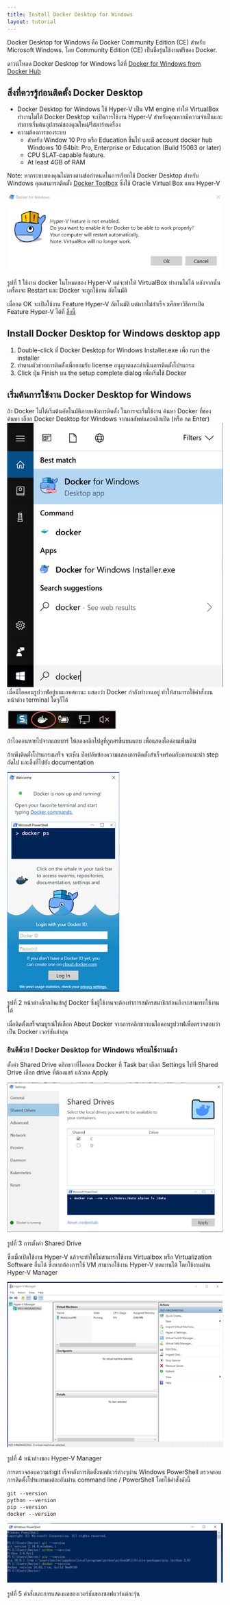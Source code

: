 ```yaml
---
title: Install Docker Desktop for Windows
layout: tutorial
---
```


Docker Desktop for Windows คือ Docker Community Edition (CE) สำหรับ Microsoft Windows. โดย Community Edition (CE) เป็นชื่อรุ่นใช้งานฟรีของ Docker.

ดาวน์โหลด Docker Desktop for Windows ได้ที่ [Docker for Windows from Docker Hub](https://hub.docker.com/editions/community/docker-ce-desktop-windows)

## สิ่งที่ควรรู้ก่อนติดตั้ง Docker Desktop

- Docker Desktop for Windows ใช้ Hyper-V เป็น VM engine ทำให้ VirtualBox ทำงานไม่ได้ Docker Desktop จะเปิดการใช้งาน Hyper-V สำหรับคุณหากมีความจำเป็นและทำการเริ่มต้นอุปกรณ์ของคุณใหม่/รีสตาร์ทเครื่อง
- ความต้องการของระบบ
  - สำหรับ Window 10 Pro หรือ Education ขึ้นไป และมี account docker hub
    Windows 10 64bit: Pro, Enterprise or Education (Build 15063 or later)
  - CPU SLAT-capable feature.
  - At least 4GB of RAM

Note: หากระบบของคุณไม่ตรงตามข้อกำหนดในการเรียกใช้ Docker Desktop สำหรับ Windows คุณสามารถติดตั้ง [Docker Toolbox]() ซึ่งใช้ Oracle Virtual Box แทน Hyper-V

![docker-enable-hyper-v](/assets/docker-enable-hyper-v.png)

รูปที่ 1 ใช้งาน docker ในโหมดของ Hyper-V แต่จะทำให้ VirtualBox ทำงานไม่ได้ หลังจากนั้นเครื่องจะ Restart และ Docker จะถูกใช้งาน อัตโนมัติ

เมื่อกด OK จะเปิดใช้งาน Feature Hyper-V อัตโนมัติ แต่หากไม่สำเร็จ  xศึกษาวิธีการเปิด Feature Hyper-V ได้ที่ [ลิ้งนี้](https://docs.microsoft.com/en-us/virtualization/hyper-v-on-windows/quick-start/enable-hyper-v)

## Install Docker Desktop for Windows desktop app

1. Double-click ที่ Docker Desktop for Windows Installer.exe เพื่อ run the installer
2. ทำตามตัวช่วยการติดตั้งเพื่อยอมรับ license อนุญาตและดำเนินการติดตั้งโปรแกรม
3. Click ปุ่ม Finish บน the setup complete dialog เพื่อเริ่มใช้ Docker

## เริ่มต้นการใช้งาน Docker Desktop for Windows

ถ้า Docker ไม่ได้เริ่มต้นอัตโนมัติภายหลังการติดตั้ง ในการจะเริ่มใช้งาน ค้นหา Docker ที่ช่องค้นหา เลือก Docker Desktop for Windows จากผลลัพท์และคลิกเปิด (หรือ กด Enter)
![docker-app-search](/assets/docker-app-search.png)
เมื่อมีไอคอนรูปวาฬอยู่บนแถบสถานะ แสดงว่า Docker กำลังทำงานอยู่ ทำให้สามารถใช้คำสั่งบนหน้าต่าง terminal ใดๆก็ได้

![whale-icon-systray](/assets/whale-icon-systray.png)

 ถ้าไอคอนหายไปจากแถบบาร์ ให้ลองคลิกไปดูที่ลูกศรขึ้นบนแถบ เพื่อแสดงไอค่อนเพิ่มเติม

ถ้าเพิ่งติดตั้งโปรแกรมเสร็จ จะเห็น ป๊อปอัพข้องความแสดงการติดตั้งสำเร็จพร้อมกับการแนะนำ step ถัดไป และลิ้งที่ไปยัง documentation

![dockerdesktop](/assets/dockerdesktop.png)

รูปที่ 2 หน้าต่างล็อกอินเข้าสู่ Docker ซึ่งผู้ใช้งานจะต้องทำการสมัครสมาชิกก่อนถึงจะสามารถใช้งานได้

เมื่อติดตั้งเสร็จสมบูรณ์ให้เลือก About Docker จากการคลิกขวาบนไอคอนรูปวาฬเพื่อตรวจสอบว่าเป็น Docker เวอร์ชันล่าสุด

### ยินดีด้วย ! Docker Desktop for Windows พร้อมใช้งานแล้ว



ตั้งค่า Shared Drive คลิกขวาที่ไอคอน Docker ที่ Task bar เลือก Settings ไปที่ Shared Drive เลือก drive ที่ต้องแชร์ แล้วกด Apply

![diveCD](/assets/diveCD.png)

รูปที่ 3 การตั้งค่า Shared Drive

ซึ่งเมื่อเปิดใช้งาน Hyper-V แล้วจะทำให้ไม่สามารถใช้งาน Virtualbox หรือ Virtualization Software อื่นได้ ซึ่งหากต้องการใช้ VM สามารถใช้งาน Hyper-V ทดแทนได้ โดยใช้งานผ่าน Hyper-V Manager

![HyperV](/assets/HyperV.png)

รูปที่ 4 หน้าต่างของ Hyper-V Manager

การตรวจสอบความสำgit เร็จหลังการติดตั้งซอฟแวร์ต่างๆผ่าน Windows PowerShell
ตรวจสอบ การติดตั้งโปรแกรมแต่ละอันผ่าน command line / PowerShell โดยใช้คำสั่งดังนี้

```
git --version
python --version
pip --version
docker --version
```


![powershell-check](/assets/powershell-check.png)

รูปที่ 5 คำสั่งและการแสดงผลของเวอร์ชันของซอฟแวร์แต่ละรุ่น
